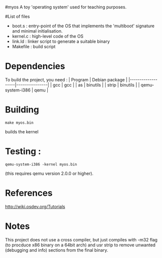 #myos
A toy 'operating system' used for teaching purposes.

#List of files

- boot.s    : entry-point of the OS that implements the 'multiboot' signature and minimal initialisation.
- kernel.c  : high-level code of the OS
- link.ld   : linker script to generate a suitable binary
- Makefile  : build script


# Dependencies
To build the project, you need :
| Program           | Debian package |
|-------------------|----------------|
|  gcc              |    gcc         |
|  as               |    binutils    |
|  strip            |    binutils    |
|  qemu-system-i386 |    qemu        |


# Building

  ```make myos.bin```

builds the kernel


# Testing :

  ```qemu-system-i386 -kernel myos.bin```

(this requires qemu version 2.0.0 or higher).




# References

http://wiki.osdev.org/Tutorials

# Notes

This project does not use a cross compiler, but just compiles with
-m32 flag (to procduce x86 binary on a 64bit arch) and usr strip to
remove unwanted (debugging and info) sections from the final binary.
